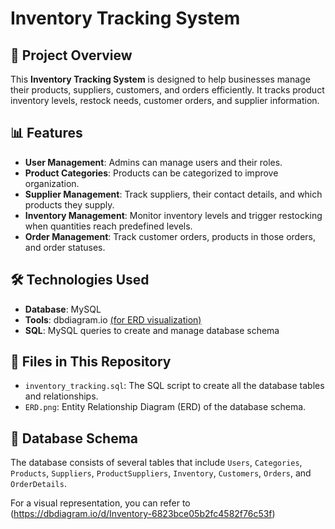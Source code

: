 # Inventory Tracking System

## 📌 Project Overview
This **Inventory Tracking System** is designed to help businesses manage their products, suppliers, customers, and orders efficiently. It tracks product inventory levels, restock needs, customer orders, and supplier information.

## 📊 Features
- **User Management**: Admins can manage users and their roles.
- **Product Categories**: Products can be categorized to improve organization.
- **Supplier Management**: Track suppliers, their contact details, and which products they supply.
- **Inventory Management**: Monitor inventory levels and trigger restocking when quantities reach predefined levels.
- **Order Management**: Track customer orders, products in those orders, and order statuses.

## 🛠️ Technologies Used
- **Database**: MySQL
- **Tools**: dbdiagram.io [(for ERD visualization)](https://dbdiagram.io/d/Inventory-6823bce05b2fc4582f76c53f)
- **SQL**: MySQL queries to create and manage database schema

## 📂 Files in This Repository
- `inventory_tracking.sql`: The SQL script to create all the database tables and relationships.
- `ERD.png`: Entity Relationship Diagram (ERD) of the database schema.

## 📄 Database Schema
The database consists of several tables that include `Users`, `Categories`, `Products`, `Suppliers`, `ProductSuppliers`, `Inventory`, `Customers`, `Orders`, and `OrderDetails`.

For a visual representation, you can refer to (https://dbdiagram.io/d/Inventory-6823bce05b2fc4582f76c53f)



